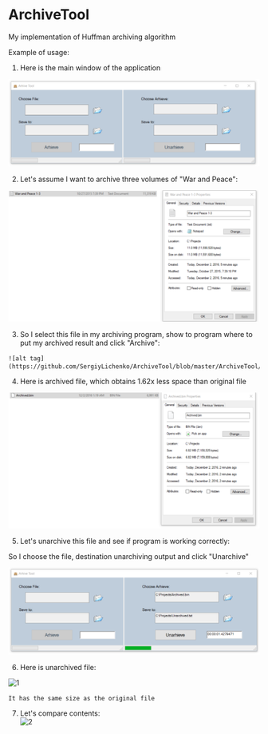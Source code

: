 # ArchiveTool
My implementation of Huffman archiving algorithm

Example of usage:

  1. Here is the main window of the application 

  ![alt tag](https://github.com/SergiyLichenko/ArchiveTool/blob/master/ArchiveTool/Docs/Main%20Window.png)

  2. Let's assume I want to archive three volumes of "War and Peace":
  
   ![alt tag](https://github.com/SergiyLichenko/ArchiveTool/blob/master/ArchiveTool/Docs/Archiving%20file.png)
   
  3. So I select this file in my archiving program, show to program where to put my archived result and click "Archive":
  
    ![alt tag](https://github.com/SergiyLichenko/ArchiveTool/blob/master/ArchiveTool/Docs/After%20Archive.png)
    
  4. Here is archived file, which obtains 1.62x less space than original file
  
   ![alt tag](https://github.com/SergiyLichenko/ArchiveTool/blob/master/ArchiveTool/Docs/Archived%20file.png)
   
  5. Let's unarchive this file and see if program is working correctly:
  
  So I choose the file, destination unarchiving output and click "Unarchive"
  
   ![alt tag](https://github.com/SergiyLichenko/ArchiveTool/blob/master/ArchiveTool/Docs/After%20Unarchive.png)
   
  6. Here is unarchived file:
  
   ![1](https://cloud.githubusercontent.com/assets/19876131/25744673/d321bba0-31a3-11e7-8d87-1f471a2c147e.png)
    
    It has the same size as the original file
    
  7. Let's compare contents:  
   ![2](https://cloud.githubusercontent.com/assets/19876131/25744711/fee71dd4-31a3-11e7-817e-8daac26d5797.png)
    
 
